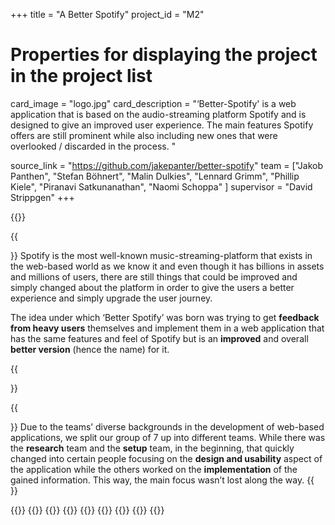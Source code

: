+++
title = "A Better Spotify"
project_id = "M2"

# Properties for displaying the project in the project list
card_image = "logo.jpg"
card_description = "‘Better-Spotify' is a web application that is based on the audio-streaming platform Spotify and is designed to give an improved user experience. The main features Spotify offers are still prominent while also including new ones that were overlooked / discarded in the process. "

source_link = "https://github.com/jakepanter/better-spotify"
team = ["Jakob Panthen", "Stefan Böhnert", "Malin Dulkies", "Lennard Grimm", "Phillip Kiele", "Piranavi Satkunanathan", "Naomi Schoppa" ]
supervisor = "David Strippgen"
+++

{{<mediathek id="73fc815213cba6193247e9f2e057d364" title="Presentation">}}

{{<section title="Our Objective">}}
Spotify is the most well-known music-streaming-platform that exists in the web-based world as we know it and even though it has billions in assets and millions of users, there are still things that could be improved and simply changed about the platform in order to give the users a better experience and simply upgrade the user journey. 

The idea under which ‘Better Spotify’ was born was trying to get **feedback from heavy users** themselves and implement them in a web application that has the same features and feel of Spotify but is an **improved** and overall **better version** (hence the name) for it.

{{</section >}}

{{<section title="The Team">}}
Due to the teams’ diverse backgrounds in the development of web-based applications, we split our group of 7 up into different teams. While there was the **research** team and the **setup** team, in the beginning, that quickly changed into certain people focusing on the **design and usability** aspect of the application while the others worked on the **implementation** of the gained information. This way, the main focus wasn’t lost along the way.
{{</section >}}

{{<gallery>}}
{{<team-member image="Jakob.jpg" name="Jakob">}}
{{<team-member image="Lennard.jpg" name="Lennard">}}
{{<team-member image="Malin.jpg" name="Malin">}}
{{<team-member image="Naomi.jpg" name="Naomi">}}
{{<team-member image="Phillip.jpg" name="Phillip">}}
{{<team-member image="Pira.jpg" name="Pira">}}
{{<team-member image="Stefan.jpg" name="Stefan">}}
{{</gallery>}}
